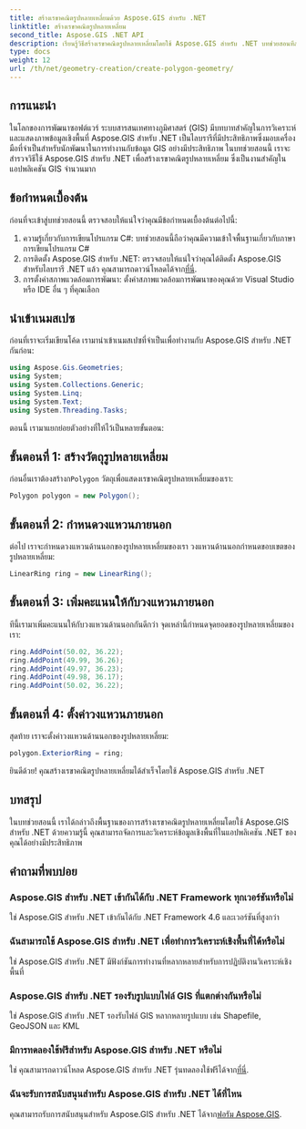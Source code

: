 ```yaml
---
title: สร้างเรขาคณิตรูปหลายเหลี่ยมด้วย Aspose.GIS สำหรับ .NET
linktitle: สร้างเรขาคณิตรูปหลายเหลี่ยม
second_title: Aspose.GIS .NET API
description: เรียนรู้วิธีสร้างเรขาคณิตรูปหลายเหลี่ยมโดยใช้ Aspose.GIS สำหรับ .NET บทช่วยสอนทีละขั้นตอนสำหรับนักพัฒนา .NET
type: docs
weight: 12
url: /th/net/geometry-creation/create-polygon-geometry/
---
```

## การแนะนำ
ในโลกของการพัฒนาซอฟต์แวร์ ระบบสารสนเทศทางภูมิศาสตร์ (GIS) มีบทบาทสำคัญในการวิเคราะห์และแสดงภาพข้อมูลเชิงพื้นที่ Aspose.GIS สำหรับ .NET เป็นไลบรารีที่มีประสิทธิภาพซึ่งมอบเครื่องมือที่จำเป็นสำหรับนักพัฒนาในการทำงานกับข้อมูล GIS อย่างมีประสิทธิภาพ ในบทช่วยสอนนี้ เราจะสำรวจวิธีใช้ Aspose.GIS สำหรับ .NET เพื่อสร้างเรขาคณิตรูปหลายเหลี่ยม ซึ่งเป็นงานสำคัญในแอปพลิเคชัน GIS จำนวนมาก
## ข้อกำหนดเบื้องต้น
ก่อนที่จะเข้าสู่บทช่วยสอนนี้ ตรวจสอบให้แน่ใจว่าคุณมีข้อกำหนดเบื้องต้นต่อไปนี้:
1. ความรู้เกี่ยวกับการเขียนโปรแกรม C#: บทช่วยสอนนี้ถือว่าคุณมีความเข้าใจพื้นฐานเกี่ยวกับภาษาการเขียนโปรแกรม C#
2.  การติดตั้ง Aspose.GIS สำหรับ .NET: ตรวจสอบให้แน่ใจว่าคุณได้ติดตั้ง Aspose.GIS สำหรับไลบรารี .NET แล้ว คุณสามารถดาวน์โหลดได้จาก[ที่นี่](https://releases.aspose.com/gis/net/).
3. การตั้งค่าสภาพแวดล้อมการพัฒนา: ตั้งค่าสภาพแวดล้อมการพัฒนาของคุณด้วย Visual Studio หรือ IDE อื่น ๆ ที่คุณเลือก

## นำเข้าเนมสเปซ
ก่อนที่เราจะเริ่มเขียนโค้ด เรามานำเข้าเนมสเปซที่จำเป็นเพื่อทำงานกับ Aspose.GIS สำหรับ .NET กันก่อน:
```csharp
using Aspose.Gis.Geometries;
using System;
using System.Collections.Generic;
using System.Linq;
using System.Text;
using System.Threading.Tasks;
```

ตอนนี้ เรามาแยกย่อยตัวอย่างที่ให้ไว้เป็นหลายขั้นตอน:
## ขั้นตอนที่ 1: สร้างวัตถุรูปหลายเหลี่ยม
 ก่อนอื่นเราต้องสร้างก`Polygon` วัตถุเพื่อแสดงเรขาคณิตรูปหลายเหลี่ยมของเรา:
```csharp
Polygon polygon = new Polygon();
```
## ขั้นตอนที่ 2: กำหนดวงแหวนภายนอก
ต่อไป เราจะกำหนดวงแหวนด้านนอกของรูปหลายเหลี่ยมของเรา วงแหวนด้านนอกกำหนดขอบเขตของรูปหลายเหลี่ยม:
```csharp
LinearRing ring = new LinearRing();
```
## ขั้นตอนที่ 3: เพิ่มคะแนนให้กับวงแหวนภายนอก
ทีนี้เรามาเพิ่มคะแนนให้กับวงแหวนด้านนอกกันดีกว่า จุดเหล่านี้กำหนดจุดยอดของรูปหลายเหลี่ยมของเรา:
```csharp
ring.AddPoint(50.02, 36.22);
ring.AddPoint(49.99, 36.26);
ring.AddPoint(49.97, 36.23);
ring.AddPoint(49.98, 36.17);
ring.AddPoint(50.02, 36.22);
```
## ขั้นตอนที่ 4: ตั้งค่าวงแหวนภายนอก
สุดท้าย เราจะตั้งค่าวงแหวนด้านนอกของรูปหลายเหลี่ยม:
```csharp
polygon.ExteriorRing = ring;
```
ยินดีด้วย! คุณสร้างเรขาคณิตรูปหลายเหลี่ยมได้สำเร็จโดยใช้ Aspose.GIS สำหรับ .NET

## บทสรุป
ในบทช่วยสอนนี้ เราได้กล่าวถึงพื้นฐานของการสร้างเรขาคณิตรูปหลายเหลี่ยมโดยใช้ Aspose.GIS สำหรับ .NET ด้วยความรู้นี้ คุณสามารถจัดการและวิเคราะห์ข้อมูลเชิงพื้นที่ในแอปพลิเคชัน .NET ของคุณได้อย่างมีประสิทธิภาพ
## คำถามที่พบบ่อย
### Aspose.GIS สำหรับ .NET เข้ากันได้กับ .NET Framework ทุกเวอร์ชันหรือไม่
ใช่ Aspose.GIS สำหรับ .NET เข้ากันได้กับ .NET Framework 4.6 และเวอร์ชันที่สูงกว่า
### ฉันสามารถใช้ Aspose.GIS สำหรับ .NET เพื่อทำการวิเคราะห์เชิงพื้นที่ได้หรือไม่
ใช่ Aspose.GIS สำหรับ .NET มีฟังก์ชันการทำงานที่หลากหลายสำหรับการปฏิบัติงานวิเคราะห์เชิงพื้นที่
### Aspose.GIS สำหรับ .NET รองรับรูปแบบไฟล์ GIS ที่แตกต่างกันหรือไม่
ใช่ Aspose.GIS สำหรับ .NET รองรับไฟล์ GIS หลากหลายรูปแบบ เช่น Shapefile, GeoJSON และ KML
### มีการทดลองใช้ฟรีสำหรับ Aspose.GIS สำหรับ .NET หรือไม่
 ใช่ คุณสามารถดาวน์โหลด Aspose.GIS สำหรับ .NET รุ่นทดลองใช้ฟรีได้จาก[ที่นี่](https://releases.aspose.com/).
### ฉันจะรับการสนับสนุนสำหรับ Aspose.GIS สำหรับ .NET ได้ที่ไหน
 คุณสามารถรับการสนับสนุนสำหรับ Aspose.GIS สำหรับ .NET ได้จาก[ฟอรัม Aspose.GIS](https://forum.aspose.com/c/gis/33).